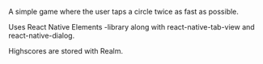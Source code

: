 A simple game where the user taps a circle twice as fast as possible.

Uses React Native Elements -library along with react-native-tab-view and react-native-dialog.

Highscores are stored with Realm.
